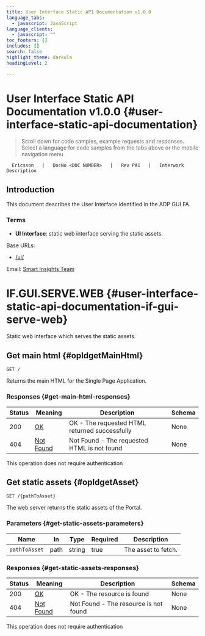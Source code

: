 ```yaml
---
title: User Interface Static API Documentation v1.0.0
language_tabs:
  - javascript: JavaScript
language_clients:
  - javascript: ""
toc_footers: []
includes: []
search: false
highlight_theme: darkula
headingLevel: 2

---
```


<!-- Generator: Widdershins v4.0.1 -->

# User Interface Static API Documentation v1.0.0 {#user-interface-static-api-documentation}

> Scroll down for code samples, example requests and responses. Select a language for code samples from the tabs above or the mobile navigation menu.

```
  Ericsson   |   DocNo <DOC NUMBER>   |   Rev PA1   |   Interwork Description
```
## Introduction
This document describes the User Interface identified in the ADP GUI FA.
### Terms
- **UI Interface**: static web interface serving the static assets.

Base URLs:

* [/ui/](/ui/)

Email: <a href="mailto:PDLSCRUMNW@pdl.internal.ericsson.com">Smart Insights Team</a>

# IF.GUI.SERVE.WEB {#user-interface-static-api-documentation-if-gui-serve-web}

Static web interface which serves the static assets.

## Get main html {#opIdgetMainHtml}

`GET /`

Returns the main HTML for the Single Page Application.

### Responses {#get-main-html-responses}

|Status|Meaning|Description|Schema|
|---|---|---|---|
|200|[OK](https://tools.ietf.org/html/rfc7231#section-6.3.1)|OK - The requested HTML returned successfully|None|
|404|[Not Found](https://tools.ietf.org/html/rfc7231#section-6.5.4)|Not Found - The requested HTML is not found|None|

<aside class="success">
This operation does not require authentication
</aside>

## Get static assets {#opIdgetAsset}

`GET /{pathToAsset}`

The web server returns the static assets of the Portal.

### Parameters {#get-static-assets-parameters}

|Name|In|Type|Required|Description|
|---|---|---|---|---|
|`pathToAsset`|path|string|true|The asset to fetch.|

### Responses {#get-static-assets-responses}

|Status|Meaning|Description|Schema|
|---|---|---|---|
|200|[OK](https://tools.ietf.org/html/rfc7231#section-6.3.1)|OK - The resource is found|None|
|404|[Not Found](https://tools.ietf.org/html/rfc7231#section-6.5.4)|Not Found - The resource is not found|None|

<aside class="success">
This operation does not require authentication
</aside>

